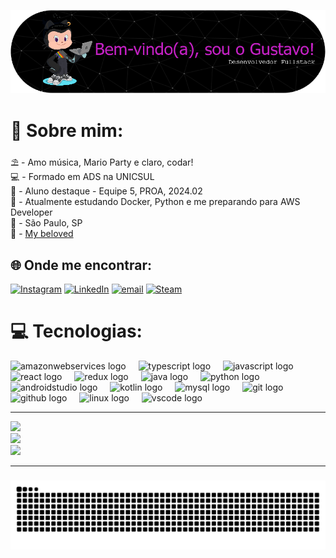 ![header-image](assets/github-header-image.png)

###
# 💫 Sobre mim:
⛱️ - Amo música, Mario Party e claro, codar!<br>💻 - Formado em ADS na UNICSUL<br>💙 - Aluno destaque - Equipe 5, PROA, 2024.02<br>🌱 - Atualmente estudando Docker, Python e me preparando para AWS Developer<br>📌 - São Paulo, SP <br> 💜 - [My beloved](https://github.com/Ni15Marcondess)


## 🌐 Onde me encontrar:
[![Instagram](https://img.shields.io/badge/Instagram-%23E4405F.svg?logo=Instagram&logoColor=white)](https://instagram.com/gustav.faustino107) [![LinkedIn](https://img.shields.io/badge/LinkedIn-%230077B5.svg?logo=linkedin&logoColor=white)](https://linkedin.com/in/gustavogfoliveira) [![email](https://img.shields.io/badge/Email-D14836?logo=gmail&logoColor=white)](mailto:gustavo.gfoliveira@hotmail.com) 
[![Steam](https://img.shields.io/badge/steam-%23000000.svg?style=flat&logo=steam&logoColor=white)](https://steamcommunity.com/id/nemezis04051/)

# 💻 Tecnologias:
<div align="left">
  <img src="https://cdn.jsdelivr.net/gh/devicons/devicon/icons/amazonwebservices/amazonwebservices-plain-wordmark.svg" height="40" alt="amazonwebservices logo"  />
  <img width="12" />
  <img src="https://cdn.jsdelivr.net/gh/devicons/devicon/icons/typescript/typescript-original.svg" height="40" alt="typescript logo"  />
  <img width="12" />
  <img src="https://cdn.jsdelivr.net/gh/devicons/devicon/icons/javascript/javascript-original.svg" height="40" alt="javascript logo"  />
  <img width="12" />
  <img src="https://cdn.jsdelivr.net/gh/devicons/devicon/icons/react/react-original-wordmark.svg" height="40" alt="react logo"  />
  <img width="12" />
  <img src="https://cdn.jsdelivr.net/gh/devicons/devicon/icons/redux/redux-original.svg" height="40" alt="redux logo"  />
  <img width="12" />
  <img src="https://cdn.jsdelivr.net/gh/devicons/devicon/icons/java/java-original-wordmark.svg" height="40" alt="java logo"  />
  <img width="12" />
  <img src="https://cdn.jsdelivr.net/gh/devicons/devicon/icons/python/python-original.svg" height="40" alt="python logo"  />
  <img width="12" />
  <img src="https://cdn.jsdelivr.net/gh/devicons/devicon/icons/androidstudio/androidstudio-original.svg" height="40" alt="androidstudio logo"  />
  <img width="12" />
  <img src="https://cdn.jsdelivr.net/gh/devicons/devicon/icons/kotlin/kotlin-original.svg" height="40" alt="kotlin logo"  />
  <img width="12" />
  <img src="https://cdn.jsdelivr.net/gh/devicons/devicon/icons/mysql/mysql-original-wordmark.svg" height="40" alt="mysql logo"  />
  <img width="12" />
  <img src="https://cdn.jsdelivr.net/gh/devicons/devicon/icons/git/git-plain-wordmark.svg" height="40" alt="git logo"  />
  <img width="12" />
  <img src="https://cdn.jsdelivr.net/gh/devicons/devicon/icons/github/github-original.svg" height="40" alt="github logo"  />
  <img width="12" />
  <img src="https://cdn.jsdelivr.net/gh/devicons/devicon/icons/linux/linux-original.svg" height="40" alt="linux logo"  />
  <img width="12" />
  <img src="https://cdn.jsdelivr.net/gh/devicons/devicon/icons/vscode/vscode-original.svg" height="40" alt="vscode logo"  />
</div>

---

![](https://github-readme-stats.vercel.app/api?username=gustavfaustino&theme=dark&hide_border=false&include_all_commits=false&count_private=false)<br/>
![](https://nirzak-streak-stats.vercel.app/?user=gustavfaustino&theme=dark&hide_border=false)<br/>
![](https://github-readme-stats.vercel.app/api/top-langs/?username=gustavfaustino&theme=dark&hide_border=false&include_all_commits=false&count_private=false&layout=compact)

---

###

<img src="https://raw.githubusercontent.com/gustavfaustino/gustavfaustino/output/snake.svg" alt="Snake animation" />

###
